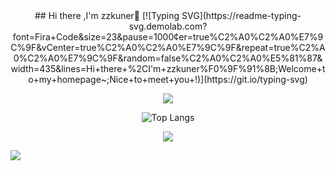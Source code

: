 
<div align="center">
## Hi there ,I'm zzkuner👋
<!-- 打字特效 -->
[![Typing SVG](https://readme-typing-svg.demolab.com?font=Fira+Code&size=23&pause=1000&center=true%C2%A0%C2%A0%E7%9C%9F&vCenter=true%C2%A0%C2%A0%E7%9C%9F&repeat=true%C2%A0%C2%A0%E7%9C%9F&random=false%C2%A0%C2%A0%E5%81%87&width=435&lines=Hi+there+%2CI'm+zzkuner%F0%9F%91%8B;Welcome+to+my+homepage~;Nice+to+meet+you+!)](https://git.io/typing-svg)

![](https://github-readme-stats.vercel.app/api?username=zzkuner&show_icons=true&theme=transparent)

![Top Langs](https://github-readme-stats.vercel.app/api/top-langs/?username=zzkuner&layout=compact&theme=tokyonight)

![](https://github-readme-activity-graph.cyclic.app/graph?username=zzkuner&theme=dracula)


</div>

![](https://github-readme-activity-graph.cyclic.app/graph?username=zzkuner&theme=dracula)


<!--你是我的第![Visitor Count](https://profile-counter.glitch.me/zzkuner/count.svg)位访客，欢迎常来逛逛！
**zzkuner/zzkuner** is a ✨ _special_ ✨ repository because its `README.md` (this file) appears on your GitHub profile.

Here are some ideas to get you started:

- 🔭 I’m currently working on ...
- 🌱 I’m currently learning ...
- 👯 I’m looking to collaborate on ...
- 🤔 I’m looking for help with ...
- 💬 Ask me about ...
- 📫 How to reach me: ...
- 😄 Pronouns: ...
- ⚡ Fun fact: ...
-->

